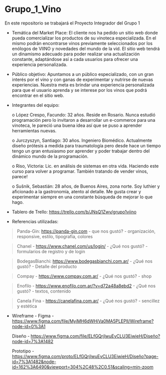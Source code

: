 # Grupo_1_Vino
En este repositorio se trabajará el Proyecto Integrador del Grupo 1

* Temática del Market Place: 
El cliente nos ha pedido un sitio web donde pueda comercializar los productos de su vinoteca especializada. En el mismo podrán encontrarse vinos previamente seleccionados por los enólogos de VIINO y novedades del mundo de la vid. El sitio web tendrá un dinamismo adecuado para poder
realizar una actualización constante, adaptándose así a cada usuarios para ofrecer una experiencia personalizada.

* Público objetivo: Apuntamos a un público especializado, con un gran interés por el vino y con ganas de experimentar y nutrirse de nuevas experiencias. Nuestra meta es brindar una experiencia personalizada para que el usuario aprenda y se interese por los vinos que podrá encontrar en el sitio web.

* Integrantes del equipo:

    o	López Crespo, Facundo: 32 años. Reside en Rosario. Nunca estudió programación pero lo invitaron a desarrollar un e-commerce para una vinoteca, le pareció una buena idea así que se puso a aprender herramientas nuevas.    
    
    o	Jurczyszyn, Santiago: 30 años. Ingeniero Biomédico. Actualmente diseño prótesis a medida para traumatología pero desde hace un tiempo tengo un gran entusiasmo por aprender y poder trabajar dentro del dinámico mundo de la programación.

    o	Riso, Victoria: Lic. en análisis de sistemas en otra vida. Haciendo este curso para volver a programar. También tratando de vender vinos, parece! 
    
    o	Sušnik, Sebastián: 28 años, de Buenos Aires, zona norte. Soy luthier y aficionado a la gastronomía, atento al detalle. Me gusta crear y experimentar siempre en una constante búsqueda de mejorar lo que hago.   
    

* Tablero de Trello: 
    https://trello.com/b/JNsQ1Zwv/grupo1viino
    

* Referencias utilizadas:

> Panda-Gin: https://panda-gin.com - que nos gustó? - organización, responsive, estilo, tipografia, colores

> Chanel - https://www.chanel.com/us/login/ - ¿Qué nos gustó? - formularios de registro y de login
 
> BodegasBianchi: https://www.bodegasbianchi.com.ar/ - ¿Qué nos gustó? - Detalle del producto

> Compay - https://www.compay.com.ar/ - ¿Qué nos gustó? -  shop

> Enofilo - https://www.enofilo.com.ar/?v=d72a48a8ebd2 - ¿Qué nos gustó? - textos, contenido
 
> Canela Fina -  https://canelafina.com.ar/ - ¿Qué nos gustó? - sencillez y estética


* Wireframe - Figma - https://www.figma.com/file/MyiMH6dWHiVa0MA5PLEPll/Wireframe?node-id=0%3A1

  Diseño - https://www.figma.com/file/ELfGQrjlwuEyCLU3EiwieH/Diseño?node-id=7%3A1482

  Prototipo - https://www.figma.com/proto/ELfGQrjlwuEyCLU3EiwieH/Diseño?page-id=7%3A1482&node-id=162%3A6490&viewport=304%2C48%2C0.51&scaling=min-zoom
